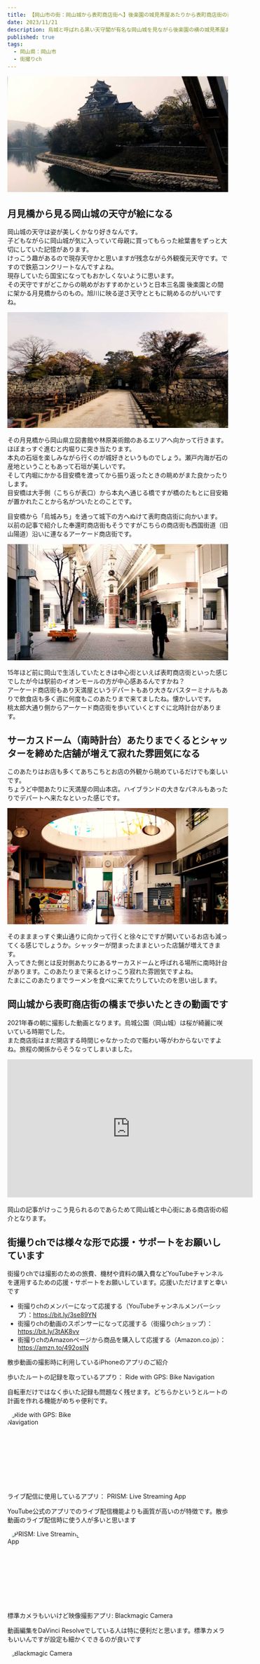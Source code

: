 ```yaml
---
title: 【岡山市の街：岡山城から表町商店街へ】後楽園の城見茶屋あたりから表町商店街の南時計台あたりまで歩く
date: 2023/11/21
description: 烏城と呼ばれる黒い天守閣が有名な岡山城を見ながら後楽園の横の城見茶屋あたりから表町商店街をぬけて南時計台あたりまで歩きました
published: true
tags:
  - 岡山県：岡山市
  - 街撮りch
---
```


![岡山城](/images/2023/11/okayama-001.jpg "岡山城")

## 月見橋から見る岡山城の天守が絵になる

岡山城の天守は姿が美しくかなり好きなんです。  
子どもながらに岡山城が気に入っていて母親に買ってもらった絵葉書をずっと大切にしていた記憶があります。  
けっこう趣があるので現存天守かと思いますが残念ながら外観復元天守です。ですので鉄筋コンクリートなんですよね。  
現存していたら国宝になってもおかしくないように思います。  
その天守ですがどこからの眺めがおすすめかというと日本三名園 後楽園との間に架かる月見橋からのもの。旭川に映る逆さ天守とともに眺めるのがいいですね。

![目安橋からの岡山城](/images/2023/11/okayama-002.jpg "目安橋からの岡山城")

その月見橋から岡山県立図書館や林原美術館のあるエリアへ向かって行きます。ほぼまっすぐ進むと内堀りに突き当たります。  
本丸の石垣を楽しみながら行くのが城好きというものでしょう。瀬戸内海が石の産地ということもあって石垣が美しいです。  
そして内堀にかかる目安橋を渡ってから振り返ったときの眺めがまた良かったりします。  
目安橋は大手側（こちらが表口）から本丸へ通じる橋ですが橋のたもとに目安箱が置かれたことから名がついたとのことです。

<!-- more -->

目安橋から「烏城みち」を通って城下の方へぬけて表町商店街に向かいます。  
以前の記事で紹介した奉還町商店街もそうですがこちらの商店街も西国街道（旧山陽道）沿いに連なるアーケード商店街です。

![表町商店街の北時計台](/images/2023/11/okayama-003.jpg "表町商店街の北時計台")

15年ほど前に岡山で生活していたときは中心街といえば表町商店街といった感じでしたが今は駅前のイオンモールの方が中心感あるんですかね？  
アーケード商店街もあり天満屋というデパートもあり大きなバスターミナルもありで飲食店も多く週に何度もこのあたりまで来てましたね。懐かしいです。  
桃太郎大通り側からアーケード商店街を歩いていくとすぐに北時計台があります。

## サーカスドーム（南時計台）あたりまでくるとシャッターを締めた店舗が増えて寂れた雰囲気になる

このあたりはお店も多くてあちこちとお店の外観から眺めているだけでも楽しいです。  
ちょうど中間あたりに天満屋の岡山本店。ハイブランドの大きなパネルもあったりでデパートへ来たなといった感じです。

![表町商店街のサーカスドームにある南時計台](/images/2023/11/okayama-004.jpg "表町商店街のサーカスドームにある南時計台")

そのまままっすぐ東山通りに向かって行くと徐々にですが開いているお店も減ってくる感じでしょうか。シャッターが閉まったままといった店舗が増えてきます。  
入ってきた側とは反対側あたりにあるサーカスドームと呼ばれる場所に南時計台があります。このあたりまで来るとけっこう寂れた雰囲気ですよね。  
たまにこのあたりまでラーメンを食べに来てたりしていたのを思い出します。

## 岡山城から表町商店街の橋まで歩いたときの動画です

2021年春の朝に撮影した動画となります。烏城公園（岡山城）は桜が綺麗に咲いている時期でした。  
また商店街はまだ開店する時間じゃなかったので賑わい等がわからないですよね。旅程の関係からそうなってしまいました。

<div class="youtube">
<iframe width="560" height="315" src="https://www.youtube.com/embed/yEuzrwSPIIA?si=Et-f8eLmfd69gXgM" title="YouTube video player" frameborder="0" allow="accelerometer; autoplay; clipboard-write; encrypted-media; gyroscope; picture-in-picture; web-share" allowfullscreen></iframe>
</div>

岡山の記事がけっこう見られるのであらためて岡山城と中心街にある商店街の紹介となります。

## 街撮りchでは様々な形で応援・サポートをお願いしています

街撮りchでは撮影のための旅費、機材や資料の購入費などYouTubeチャンネルを運用するための応援・サポートをお願いしています。応援いただけますと幸いです

* 街撮りchのメンバーになって応援する（YouTubeチャンネルメンバーシップ）：https://bit.ly/3se89YN
* 街撮りchの動画のスポンサーになって応援する（街撮りchショップ）：https://bit.ly/3tAK8vv
* 街撮りchのAmazonページから商品を購入して応援する（Amazon.co.jp）：https://amzn.to/492osIN

<div class="app-info">
<p class="h2">散歩動画の撮影時に利用しているiPhoneのアプリのご紹介</p>
</div>
<div class="app-info">
<p class="h3">歩いたルートの記録を取っているアプり： Ride with GPS: Bike Navigation</p>
<p class="text">自転車だけではなく歩いた記録も問題なく残せます。どちらかというとルートの計画を作れる機能がめちゃ便利です。</p>
<a href="https://apps.apple.com/jp/app/ride-with-gps-bike-navigation/id893687399?itscg=30200&amp;itsct=apps_box_appicon" style="width: 170px; height: 170px; border-radius: 22%; overflow: hidden; display: inline-block; vertical-align: middle;"><img src="https://is1-ssl.mzstatic.com/image/thumb/Purple116/v4/0d/ae/8d/0dae8d61-de41-82f9-7db3-e5f556dec237/AppIcon-0-1x_U007emarketing-0-7-0-85-220.png/540x540bb.jpg" alt="Ride with GPS: Bike Navigation" style="width: 170px; height: 170px; border-radius: 22%; overflow: hidden; display: inline-block; vertical-align: middle;"></a>
</div>

<div class="app-info">
<p class="h3">ライブ配信に使用しているアプリ： PRISM: Live Streaming App</p>
<p class="text">YouTube公式のアプリでのライブ配信機能よりも画質が高いのが特徴です。散歩動画のライブ配信時に使う人が多いと思います</p>
<a href="https://apps.apple.com/jp/app/prism-live-streaming-app/id1319056339?itscg=30200&amp;itsct=apps_box_appicon" style="width: 170px; height: 170px; border-radius: 22%; overflow: hidden; display: inline-block; vertical-align: middle;"><img src="https://is1-ssl.mzstatic.com/image/thumb/Purple116/v4/c0/4c/5c/c04c5cc5-bf2d-2f2a-d1db-e92e43a3c43a/AppIcon-1x_U007emarketing-0-7-0-85-220.png/540x540bb.jpg" alt="PRISM: Live Streaming App" style="width: 170px; height: 170px; border-radius: 22%; overflow: hidden; display: inline-block; vertical-align: middle;"></a>
</div>

<div class="app-info">
<p class="h3">標準カメラもいいけど映像撮影アプリ: Blackmagic Camera</p>
<p class="text">動画編集をDaVinci Resolveでしている人は特に便利だと思います。標準カメラもいいんですが設定も細かくできるのが良いです</p>
<a href="https://apps.apple.com/jp/app/blackmagic-camera/id6449580241?itscg=30200&amp;itsct=apps_box_appicon" style="width: 170px; height: 170px; border-radius: 22%; overflow: hidden; display: inline-block; vertical-align: middle;"><img src="https://is1-ssl.mzstatic.com/image/thumb/Purple116/v4/08/50/8c/08508c82-9c60-0e8e-8511-765d6e2b5898/AppIcon-1x_U007emarketing-0-8-0-85-220.png/540x540bb.jpg" alt="Blackmagic Camera" style="width: 170px; height: 170px; border-radius: 22%; overflow: hidden; display: inline-block; vertical-align: middle;"></a>
</div>